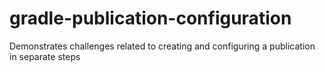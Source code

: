 # gradle-publication-configuration
Demonstrates challenges related to creating and configuring a publication in separate steps
